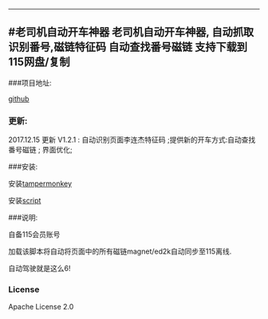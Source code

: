 ---
#老司机自动开车神器
老司机自动开车神器, 自动抓取识别番号,磁链特征码 自动查找番号磁链 支持下载到115网盘/复制
-------------

###项目地址:

[github](https://github.com/leozvc/115helper_for_insider)

### 更新:
2017.12.15 更新 V1.2.1 : 自动识别页面李连杰特征码 ;提供新的开车方式:自动查找番号磁链 ; 界面优化;

###安装:

安装[tampermonkey](https://chrome.google.com/webstore/detail/tampermonkey/dhdgffkkebhmkfjojejmpbldmpobfkfo?hl=zh-CN)

安装[script](https://greasyfork.org/zh-CN/scripts/21537)


###说明:

自备115会员账号

加载该脚本将自动将页面中的所有磁链magnet/ed2k自动同步至115离线.

自动驾驶就是这么6!

### License
Apache License 2.0
